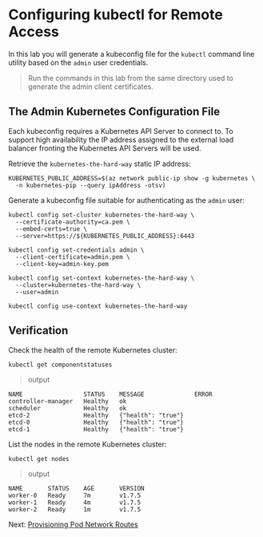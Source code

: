 # Configuring kubectl for Remote Access

In this lab you will generate a kubeconfig file for the `kubectl` command line utility based on the `admin` user credentials.

> Run the commands in this lab from the same directory used to generate the admin client certificates.

## The Admin Kubernetes Configuration File

Each kubeconfig requires a Kubernetes API Server to connect to. To support high availability the IP address assigned to the external load balancer fronting the Kubernetes API Servers will be used.

Retrieve the `kubernetes-the-hard-way` static IP address:

```shell
KUBERNETES_PUBLIC_ADDRESS=$(az network public-ip show -g kubernetes \
  -n kubernetes-pip --query ipAddress -otsv)
```

Generate a kubeconfig file suitable for authenticating as the `admin` user:

```shell
kubectl config set-cluster kubernetes-the-hard-way \
  --certificate-authority=ca.pem \
  --embed-certs=true \
  --server=https://${KUBERNETES_PUBLIC_ADDRESS}:6443
```

```shell
kubectl config set-credentials admin \
  --client-certificate=admin.pem \
  --client-key=admin-key.pem
```

```shell
kubectl config set-context kubernetes-the-hard-way \
  --cluster=kubernetes-the-hard-way \
  --user=admin
```

```shell
kubectl config use-context kubernetes-the-hard-way
```

## Verification

Check the health of the remote Kubernetes cluster:

```shell
kubectl get componentstatuses
```

> output

```shell
NAME                 STATUS    MESSAGE              ERROR
controller-manager   Healthy   ok
scheduler            Healthy   ok
etcd-2               Healthy   {"health": "true"}
etcd-0               Healthy   {"health": "true"}
etcd-1               Healthy   {"health": "true"}
```

List the nodes in the remote Kubernetes cluster:

```shell
kubectl get nodes
```

> output

```shell
NAME       STATUS    AGE       VERSION
worker-0   Ready     7m        v1.7.5
worker-1   Ready     4m        v1.7.5
worker-2   Ready     1m        v1.7.5
```

Next: [Provisioning Pod Network Routes](11-pod-network-routes.md)
